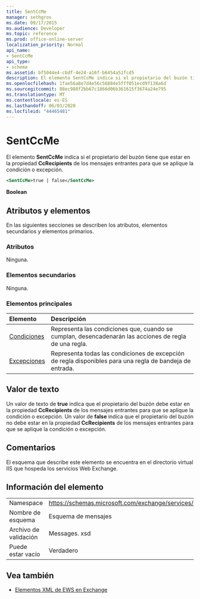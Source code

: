 ```yaml
---
title: SentCcMe
manager: sethgros
ms.date: 09/17/2015
ms.audience: Developer
ms.topic: reference
ms.prod: office-online-server
localization_priority: Normal
api_name:
- SentCcMe
api_type:
- schema
ms.assetid: bf5044e4-cbdf-4e24-a16f-b6454a51fcd5
description: El elemento SentCcMe indica si el propietario del buzón tiene que estar en la propiedad CcRecipients de los mensajes entrantes para que se aplique la condición o excepción.
ms.openlocfilehash: 1fae56a8e7d4e56c56884e5fff051ecd9f138a6d
ms.sourcegitcommit: 88ec988f2bb67c1866d06b361615f3674a24e795
ms.translationtype: MT
ms.contentlocale: es-ES
ms.lasthandoff: 06/03/2020
ms.locfileid: "44465481"
---
```

# <a name="sentccme"></a>SentCcMe

El elemento **SentCcMe** indica si el propietario del buzón tiene que estar en la propiedad **CcRecipients** de los mensajes entrantes para que se aplique la condición o excepción. 
  
```XML
<SentCcMe>true | false</SentCcMe>
```

 **Boolean**
## <a name="attributes-and-elements"></a>Atributos y elementos

En las siguientes secciones se describen los atributos, elementos secundarios y elementos primarios.
  
### <a name="attributes"></a>Atributos

Ninguna.
  
### <a name="child-elements"></a>Elementos secundarios

Ninguna.
  
### <a name="parent-elements"></a>Elementos principales

|**Elemento**|**Descripción**|
|:-----|:-----|
|[Condiciones](conditions.md) <br/> |Representa las condiciones que, cuando se cumplan, desencadenarán las acciones de regla de una regla.  <br/> |
|[Excepciones](exceptions.md) <br/> |Representa todas las condiciones de excepción de regla disponibles para una regla de bandeja de entrada.  <br/> |
   
## <a name="text-value"></a>Valor de texto

Un valor de texto de **true** indica que el propietario del buzón debe estar en la propiedad **CcRecipients** de los mensajes entrantes para que se aplique la condición o excepción. Un valor de **false** indica que el propietario del buzón no debe estar en la propiedad **CcRecipients** de los mensajes entrantes para que se aplique la condición o excepción. 
  
## <a name="remarks"></a>Comentarios

El esquema que describe este elemento se encuentra en el directorio virtual IIS que hospeda los servicios Web Exchange.
  
## <a name="element-information"></a>Información del elemento

|||
|:-----|:-----|
|Namespace  <br/> |https://schemas.microsoft.com/exchange/services/2006/messages  <br/> |
|Nombre de esquema  <br/> |Esquema de mensajes  <br/> |
|Archivo de validación  <br/> |Messages. xsd  <br/> |
|Puede estar vacío  <br/> |Verdadero  <br/> |
   
## <a name="see-also"></a>Vea también



- [Elementos XML de EWS en Exchange](ews-xml-elements-in-exchange.md)

